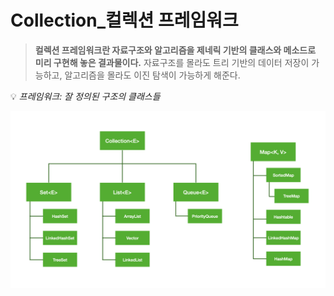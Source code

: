 # Collection_컬렉션 프레임워크

> **컬렉션 프레임워크란 자료구조와 알고리즘을 제네릭 기반의 클래스와 메소드로 미리 구현해 놓은 결과물이다.** 자료구조를 몰라도 트리 기반의 데이터 저장이 가능하고, 알고리즘을 몰라도 이진 탐색이 가능하게 해준다.
> 

💡 _프레임워크: 잘 정의된 구조의 클래스들_

![컬렉션 프레임워크 구조](../../resources/collection.png)
